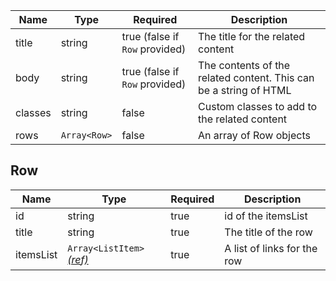 | Name    | Type         | Required                       | Description                                                       |
| ------- | ------------ | ------------------------------ | ----------------------------------------------------------------- |
| title   | string       | true (false if `Row` provided) | The title for the related content                                 |
| body    | string       | true (false if `Row` provided) | The contents of the related content. This can be a string of HTML |
| classes | string       | false                          | Custom classes to add to the related content                      |
| rows    | `Array<Row>` | false                          | An array of Row objects                                           |

## Row

| Name      | Type                                                   | Required | Description                 |
| --------- | ------------------------------------------------------ | -------- | --------------------------- |
| id        | string                                                 | true     | id of the itemsList         |
| title     | string                                                 | true     | The title of the row        |
| itemsList | `Array<ListItem>` [_(ref)_](/styles/typography/#lists) | true     | A list of links for the row |
